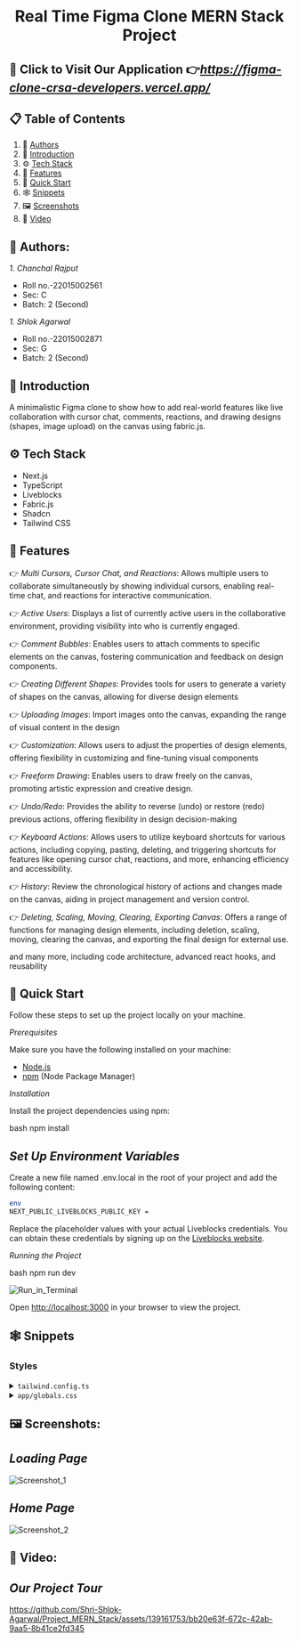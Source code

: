 <h1 align="center">Real Time Figma Clone MERN Stack Project</h1>


## 🎀 <a>Click to Visit Our Application</a> 👉*https://figma-clone-crsa-developers.vercel.app/*

## 📋 <a name="table">Table of Contents</a>

1. 🗽 [Authors](#authors)
2. 🤖 [Introduction](#introduction)
3. ⚙️ [Tech Stack](#tech-stack)
4. 🔋 [Features](#features)
5. 🤸 [Quick Start](#quick-start)
6. 🕸️ [Snippets](#snippets)
7. 🖼️ [Screenshots](#screenshots)
8. 🎥 [Video](#video)

## <a name="authors"> 🗽 Authors:</a>

*1. Chanchal Rajput*
- Roll no.-22015002561
- Sec: C
- Batch: 2 (Second)

*1. Shlok Agarwal*
- Roll no.-22015002871
- Sec: G
- Batch: 2 (Second)


## <a name="introduction">🤖 Introduction</a>

A minimalistic Figma clone to show how to add real-world features like live collaboration with cursor chat, comments, reactions, and drawing designs (shapes, image upload) on the canvas using fabric.js.

## <a name="tech-stack">⚙️ Tech Stack</a>

- Next.js
- TypeScript
- Liveblocks
- Fabric.js
- Shadcn
- Tailwind CSS

## <a name="features">🔋 Features</a>

👉 *Multi Cursors, Cursor Chat, and Reactions*: Allows multiple users to collaborate simultaneously by showing individual cursors, enabling real-time chat, and reactions for interactive communication.

👉 *Active Users*: Displays a list of currently active users in the collaborative environment, providing visibility into who is currently engaged.

👉 *Comment Bubbles*: Enables users to attach comments to specific elements on the canvas, fostering communication and feedback on design components.

👉 *Creating Different Shapes*: Provides tools for users to generate a variety of shapes on the canvas, allowing for diverse design elements

👉 *Uploading Images*: Import images onto the canvas, expanding the range of visual content in the design

👉 *Customization*: Allows users to adjust the properties of design elements, offering flexibility in customizing and fine-tuning visual components

👉 *Freeform Drawing*: Enables users to draw freely on the canvas, promoting artistic expression and creative design.

👉 *Undo/Redo*: Provides the ability to reverse (undo) or restore (redo) previous actions, offering flexibility in design decision-making

👉 *Keyboard Actions*: Allows users to utilize keyboard shortcuts for various actions, including copying, pasting, deleting, and triggering shortcuts for features like opening cursor chat, reactions, and more, enhancing efficiency and accessibility.

👉 *History*: Review the chronological history of actions and changes made on the canvas, aiding in project management and version control.

👉 *Deleting, Scaling, Moving, Clearing, Exporting Canvas*: Offers a range of functions for managing design elements, including deletion, scaling, moving, clearing the canvas, and exporting the final design for external use.

and many more, including code architecture, advanced react hooks, and reusability 

## <a name="quick-start">🤸 Quick Start</a>

Follow these steps to set up the project locally on your machine.

*Prerequisites*

Make sure you have the following installed on your machine:

- [Node.js](https://nodejs.org/en)
- [npm](https://www.npmjs.com/) (Node Package Manager)


*Installation*

Install the project dependencies using npm:

bash
npm install


*Set Up Environment Variables*
-
Create a new file named .env.local in the root of your project and add the following content:

```bash
env
NEXT_PUBLIC_LIVEBLOCKS_PUBLIC_KEY = 
```

Replace the placeholder values with your actual Liveblocks credentials. You can obtain these credentials by signing up on the [Liveblocks website](https://liveblocks.io).

*Running the Project*

bash
npm run dev

![Run_in_Terminal](https://github.com/Shri-Shlok-Agarwal/Project_MERN_Stack/assets/139161753/d552159d-64b3-4ad3-97ff-1f3c2ef3d84f)

Open [http://localhost:3000](http://localhost:3000) in your browser to view the project.

## <a name="snippets">🕸️ Snippets</a>

### Styles

<details>
<summary><code>tailwind.config.ts</code></summary>

typescript
import type { Config } from "tailwindcss";

const config = {
  darkMode: ["class"],
  content: [
    "./pages/**/*.{ts,tsx}",
    "./components/**/*.{ts,tsx}",
    "./app/**/*.{ts,tsx}",
    "./src/**/*.{ts,tsx}",
  ],
  prefix: "",
  theme: {
    container: {
      center: true,
      padding: "2rem",
      screens: {
        "2xl": "1400px",
      },
    },
    extend: {
      colors: {
        primary: {
          black: "#14181F",
          green: "#56FFA6",
          grey: {
            100: "#2B303B",
            200: "#202731",
            300: "#C4D3ED",
          },
        },
      },
      keyframes: {
        "accordion-down": {
          from: { height: "0" },
          to: { height: "var(--radix-accordion-content-height)" },
        },
        "accordion-up": {
          from: { height: "var(--radix-accordion-content-height)" },
          to: { height: "0" },
        },
      },
      animation: {
        "accordion-down": "accordion-down 0.2s ease-out",
        "accordion-up": "accordion-up 0.2s ease-out",
      },
    },
  },
  plugins: [require("tailwindcss-animate")],
} satisfies Config;

export default config;


</details>

<details>
<summary><code>app/globals.css</code></summary>

css
@tailwind base;
@tailwind components;
@tailwind utilities;

@import "@liveblocks/react-comments/styles.css";

* {
  font-family:
    work sans,
    sans-serif;
}

@layer utilities {
  .no-ring {
    @apply outline-none ring-0 ring-offset-0 focus:ring-0 focus:ring-offset-0 focus-visible:ring-offset-0 !important;
  }

  .input-ring {
    @apply h-8 rounded-none border-none  bg-transparent outline-none ring-offset-0 focus:ring-1  focus:ring-primary-green focus:ring-offset-0 focus-visible:ring-offset-0 !important;
  }

  .right-menu-content {
    @apply flex w-80 flex-col gap-y-1 border-none bg-primary-black py-4 text-white !important;
  }

  .right-menu-item {
    @apply flex justify-between px-3 py-2 hover:bg-primary-grey-200 !important;
  }
}


</details>

## <a name="screenshots"> 🖼️ Screenshots:</a>

*Loading Page*
-
![Screenshot_1](https://github.com/Shri-Shlok-Agarwal/Project_MERN_Stack/assets/139161753/deb3fbb2-933d-4236-b71f-91f3c0040f52)

*Home Page*
-
![Screenshot_2](https://github.com/Shri-Shlok-Agarwal/Project_MERN_Stack/assets/139161753/4a4bd478-6f68-407a-a0c0-d95141ea5245)


## <a name="video"> 🎥 Video:</a>

*Our Project Tour*
-
https://github.com/Shri-Shlok-Agarwal/Project_MERN_Stack/assets/139161753/bb20e63f-672c-42ab-9aa5-8b41ce2fd345


